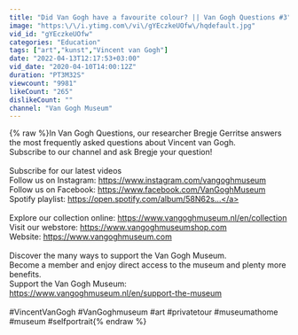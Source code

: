 ```yaml
---
title: "Did Van Gogh have a favourite colour? || Van Gogh Questions #3"
image: "https:\/\/i.ytimg.com\/vi\/gYEczkeUOfw\/hqdefault.jpg"
vid_id: "gYEczkeUOfw"
categories: "Education"
tags: ["art","kunst","Vincent van Gogh"]
date: "2022-04-13T12:17:53+03:00"
vid_date: "2020-04-10T14:00:12Z"
duration: "PT3M32S"
viewcount: "9981"
likeCount: "265"
dislikeCount: ""
channel: "Van Gogh Museum"
---
```

{% raw %}In Van Gogh Questions, our researcher Bregje Gerritse answers the most frequently asked questions about Vincent van Gogh.<br />Subscribe to our channel and ask Bregje your question!<br /><br />Subscribe for our latest videos<br />Follow us on Instagram: <a rel="nofollow" target="blank" href="https://www.instagram.com/vangoghmuseum">https://www.instagram.com/vangoghmuseum</a><br />Follow us on Facebook: <a rel="nofollow" target="blank" href="https://www.facebook.com/VanGoghMuseum">https://www.facebook.com/VanGoghMuseum</a><br />Spotify playlist: <a rel="nofollow" target="blank" href="https://open.spotify.com/album/58N62s...">https://open.spotify.com/album/58N62s...</a><br /><br />Explore our collection online: <a rel="nofollow" target="blank" href="https://www.vangoghmuseum.nl/en/collection">https://www.vangoghmuseum.nl/en/collection</a><br />Visit our webstore: <a rel="nofollow" target="blank" href="https://www.vangoghmuseumshop.com">https://www.vangoghmuseumshop.com</a><br />Website: <a rel="nofollow" target="blank" href="https://www.vangoghmuseum.com">https://www.vangoghmuseum.com</a><br /><br />Discover the many ways to support the Van Gogh Museum. <br />Become a member and enjoy direct access to the museum and plenty more benefits. <br />Support the Van Gogh Museum: <a rel="nofollow" target="blank" href="https://www.vangoghmuseum.nl/en/support-the-museum">https://www.vangoghmuseum.nl/en/support-the-museum</a><br /><br />#VincentVanGogh #VanGoghmuseum #art #privatetour #museumathome #museum #selfportrait{% endraw %}
